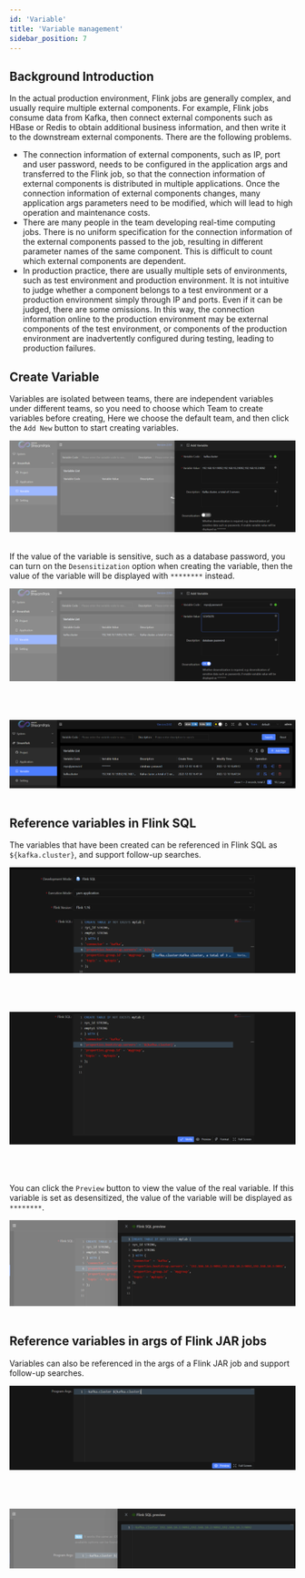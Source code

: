 ```yaml
---
id: 'Variable'
title: 'Variable management'
sidebar_position: 7
---
```


## Background Introduction

In the actual production environment, Flink jobs are generally complex, and usually require multiple external components. For example, Flink jobs consume data from Kafka, then connect external components such as HBase or Redis to obtain additional business information, and then write it to the downstream external components. There are the following problems.

- The connection information of external components, such as IP, port and user password, needs to be configured in the application args and transferred to the Flink job, 
  so that the connection information of external components is distributed in multiple applications. Once the connection information of external components changes, 
  many application args parameters need to be modified, which will lead to high operation and maintenance costs.
- There are many people in the team developing real-time computing jobs. There is no uniform specification for the connection information of the external components passed to the job, 
  resulting in different parameter names of the same component. This is difficult to count which external components are dependent.
- In production practice, there are usually multiple sets of environments, such as test environment and 
  production environment. It is not intuitive to judge whether a component belongs to a test environment or 
  a production environment simply through IP and ports. Even if it can be judged, there are some omissions. 
  In this way, the connection information online to the production environment may be external components of the test environment, 
  or components of the production environment are inadvertently configured during testing, leading to production failures.

## Create Variable

Variables are isolated between teams, there are independent variables under different teams, so you need to choose which Team to create variables before creating, 
Here we choose the default team, and then click the `Add New` button to start creating variables.

<img src="/doc/image/variable/create_variable.png"/><br></br>

If the value of the variable is sensitive, such as a database password, you can turn on the `Desensitization` option when creating the variable, then the value of the variable will be displayed with `********` instead.

<img src="/doc/image/variable/create_variable_desensitization.png"/><br></br><br></br>

<img src="/doc/image/variable/variable_list.png"/><br></br>

## Reference variables in Flink SQL

The variables that have been created can be referenced in Flink SQL as `${kafka.cluster}`, and support follow-up searches.

<img src="/doc/image/variable/variable_flinksql_search.png"/><br></br><br></br>

<img src="/doc/image/variable/variable_flinksql_quote.png"/><br></br><br></br>

You can click the `Preview` button to view the value of the real variable. If this variable is set as desensitized, the value of the variable will be displayed as `********`.

<img src="/doc/image/variable/variable_flinksql_preview.png"/><br></br>

## Reference variables in args of Flink JAR jobs

Variables can also be referenced in the args of a Flink JAR job and support follow-up searches.

<img src="/doc/image/variable/variable_flinkjar_queto.png"/><br></br><br></br>

<img src="/doc/image/variable/variable_flinkjar_preview.png"/><br></br>
